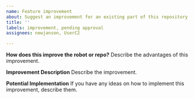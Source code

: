 ```yaml
---
name: Feature improvement
about: Suggest an improvement for an existing part of this repository
title: ''
labels: improvement, pending approval
assignees: newjanson, UserC2

---
```


**How does this improve the robot or repo?**
Describe the advantages of this improvement.

**Improvement Description**
Describe the improvement.

**Potential Implementation**
If you have any ideas on how to implement this improvement, describe them.
